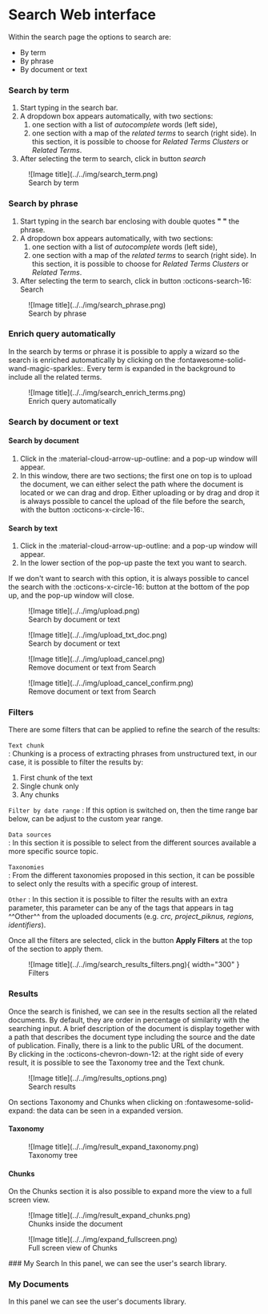 
# Search Web interface
Within the search page the options to search are:

* By term
* By phrase
* By document or text
    

### Search by term

1. Start typing in the search bar.  
2. A dropdown box appears automatically, with two sections: 
    1. one section with a list of *autocomplete* words (left side), 
    2. one section with a map of the *related terms* to search (right side). In this section, it is possible to choose for *Related Terms Clusters* or *Related Terms*.
3. After selecting the term to search, click in button *search*


<figure markdown>
  ![Image title](../../img/search_term.png)
  <figcaption>Search by term</figcaption>
</figure>


### Search by phrase

1. Start typing in the search bar enclosing with double quotes **" "** the phrase.  
2. A dropdown box appears automatically, with two sections: 
    1. one section with a list of *autocomplete* words (left side), 
    2. one section with a map of the *related terms* to search (right side). In this section, it is possible to choose for *Related Terms Clusters* or *Related Terms*.
3. After selecting the term to search, click in button :octicons-search-16: Search


<figure markdown>
  ![Image title](../../img/search_phrase.png)
  <figcaption>Search by phrase</figcaption>
</figure>

### Enrich query automatically

In the search by terms or phrase it is possible to apply a wizard so the search is enriched automatically by clicking on the :fontawesome-solid-wand-magic-sparkles:.   Every term is expanded in the background to include all the related terms.

<figure markdown>
  ![Image title](../../img/search_enrich_terms.png)
  <figcaption>Enrich query automatically</figcaption>
</figure>


### Search by document or text

#### Search by document
1. Click in the :material-cloud-arrow-up-outline: and a pop-up window will appear.  
2. In this window, there are two sections; the first one on top is to upload the document, we can either select the path where the document is located or we can drag and drop. Either uploading or by drag and drop it is always possible to cancel the upload of the file before the search, with the button :octicons-x-circle-16:.

#### Search by text          
1. Click in the :material-cloud-arrow-up-outline: and a pop-up window will appear.                    
2. In the lower section of the pop-up paste the text you want to search. 


If we don't want to search with this option, it is always possible to cancel the search with the :octicons-x-circle-16: button at the bottom of the pop up, and the pop-up window will close.

<figure markdown>
  ![Image title](../../img/upload.png)
  <figcaption>Search by document or text</figcaption>
</figure>


<figure markdown>
  ![Image title](../../img/upload_txt_doc.png)
  <figcaption>Search by document or text</figcaption>
</figure>

<figure markdown>
  ![Image title](../../img/upload_cancel.png)
  <figcaption>Remove document or text from Search</figcaption>
</figure>

<figure markdown>
  ![Image title](../../img/upload_cancel_confirm.png)
  <figcaption>Remove document or text from Search</figcaption>
</figure>


### Filters         
There are some filters that can be applied to refine the search of the results:

`Text chunk`   
: Chunking is a process of extracting phrases from unstructured text, in our case, it is possible to filter the results by:                
  1. First chunk of the text                  
  2. Single chunk only                     
  3. Any chunks              

`Filter by date range`
: If this option is switched on, then the time range bar below, can be adjust to the custom year range.        

`Data sources`        
: In this section it is possible to select from the different sources available a more specific source topic.

`Taxonomies`                
: From the different taxonomies proposed in this section, it can be possible to select only the results with a specific group of interest.

`Other`
: In this section it is possible to filter the results with an extra parameter, this parameter can be any of the tags that appears in tag ^^Other^^ from the uploaded documents (e.g. *crc, project_piknus, regions, identifiers*).




Once all the filters are selected, click in the button **Apply Filters** at the top of the section to apply them.


<figure markdown>
  ![Image title](../../img/search_results_filters.png){ width="300" }
  <figcaption>Filters</figcaption>
</figure>


### Results

Once the search is finished, we can see in the results section all the related documents. By default, they are order in percentage of similarity with the searching input. A brief description of the document is display together with a path that describes the document type including the source and the date of publication.  Finally, there is a link to the public URL of the document.               
By clicking in the :octicons-chevron-down-12: at the right side of every result, it is possible to see the Taxonomy tree and the Text chunk.              

<figure markdown>
  ![Image title](../../img/results_options.png)
  <figcaption>Search results</figcaption>
</figure>

 On sections Taxonomy and Chunks when clicking on :fontawesome-solid-expand: the data can be seen in a expanded version.              

#### Taxonomy

<figure markdown>
  ![Image title](../../img/result_expand_taxonomy.png)
  <figcaption>Taxonomy tree</figcaption>
</figure>

#### Chunks

On the Chunks section it is also possible to expand more the view to a full screen view.
<figure markdown>
  ![Image title](../../img/result_expand_chunks.png)
  <figcaption>Chunks inside the document</figcaption>
</figure>

<figure markdown>
  ![Image title](../../img/expand_fullscreen.png)
  <figcaption>Full screen view of Chunks </figcaption>
</figure>
### My Search           
In this panel, we can see the user's search library.               


### My Documents         
In this panel we can see the user's documents library.                 
